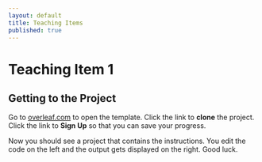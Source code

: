 ```yaml
---
layout: default
title: Teaching Items
published: true
---
```


# Teaching Item 1

## Getting to the Project 

Go to [overleaf.com](https://www.overleaf.com/read/wmvmzqbybkhv) to open the template. Click the link to **clone** the project. Click the link to **Sign Up** so that you can save your progress.

Now you should see a project that contains the instructions. You edit the code on the left and the output gets displayed on the right. Good luck.

